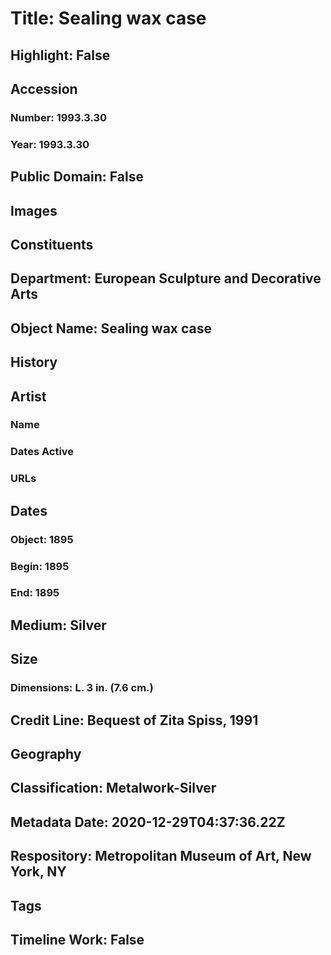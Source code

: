 # Title: Sealing wax case
## Highlight: False
## Accession
### Number: 1993.3.30
### Year: 1993.3.30
## Public Domain: False
## Images
## Constituents
## Department: European Sculpture and Decorative Arts
## Object Name: Sealing wax case
## History
## Artist
### Name
### Dates Active
### URLs
## Dates
### Object: 1895
### Begin: 1895
### End: 1895
## Medium: Silver
## Size
### Dimensions: L. 3 in. (7.6 cm.)
## Credit Line: Bequest of Zita Spiss, 1991
## Geography
## Classification: Metalwork-Silver
## Metadata Date: 2020-12-29T04:37:36.22Z
## Respository: Metropolitan Museum of Art, New York, NY
## Tags
## Timeline Work: False